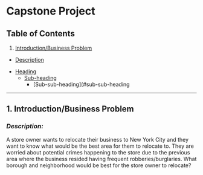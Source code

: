 
# Capstone Project


## Table of Contents
1. [Introduction/Business Problem](#heading)
  * [Description](#sub-heading)
    
- [Heading](#heading-1)
  * [Sub-heading](#sub-heading-1)
    + [Sub-sub-heading](#sub-sub-heading


---
<!-- toc -->

## 1. Introduction/Business Problem

### _Description:_

A store owner wants to relocate their business to New York City and they want to know what would be the best area for them to relocate to. They are worried about potential crimes happening to the store due to the previous area where the business resided having frequent robberies/burglaries. What borough and neighborhood would be best for the store owner to relocate?

